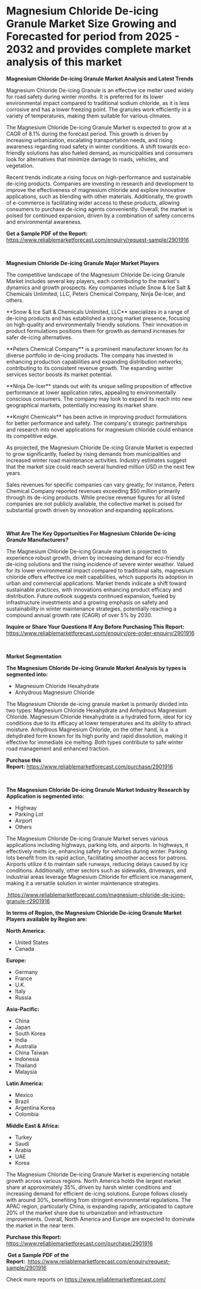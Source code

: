 <p><h1>Magnesium Chloride De-icing Granule Market Size Growing and Forecasted for period from 2025 - 2032 and provides complete market analysis of this market</h1></p><p><strong>Magnesium Chloride De-icing Granule Market Analysis and Latest Trends</strong></p>
<p><p>Magnesium Chloride De-icing Granule is an effective ice melter used widely for road safety during winter months. It is preferred for its lower environmental impact compared to traditional sodium chloride, as it is less corrosive and has a lower freezing point. The granules work efficiently in a variety of temperatures, making them suitable for various climates.</p><p>The Magnesium Chloride De-icing Granule Market is expected to grow at a CAGR of 8.1% during the forecast period. This growth is driven by increasing urbanization, escalating transportation needs, and rising awareness regarding road safety in winter conditions. A shift towards eco-friendly solutions has also fueled demand, as municipalities and consumers look for alternatives that minimize damage to roads, vehicles, and vegetation. </p><p>Recent trends indicate a rising focus on high-performance and sustainable de-icing products. Companies are investing in research and development to improve the effectiveness of magnesium chloride and explore innovative applications, such as blending with other materials. Additionally, the growth of e-commerce is facilitating wider access to these products, allowing consumers to purchase de-icing agents conveniently. Overall, the market is poised for continued expansion, driven by a combination of safety concerns and environmental awareness.</p></p>
<p><strong>Get a Sample PDF of the Report:&nbsp;</strong> <a href="https://www.reliablemarketforecast.com/enquiry/request-sample/2901916?utm_campaign=3029&utm_medium=2&utm_source=Github&utm_content=ia&utm_term=11032025&utm_id=magnesium-chloride-de-icing-granule">https://www.reliablemarketforecast.com/enquiry/request-sample/2901916</a></p>
<p>&nbsp;</p>
<p><strong>Magnesium Chloride De-icing Granule Major Market Players</strong></p>
<p><p>The competitive landscape of the Magnesium Chloride De-icing Granule Market includes several key players, each contributing to the market's dynamics and growth prospects. Key companies include Snow & Ice Salt & Chemicals Unlimited, LLC, Peters Chemical Company, Ninja De-Icer, and others.</p><p>**Snow & Ice Salt & Chemicals Unlimited, LLC** specializes in a range of de-icing products and has established a strong market presence, focusing on high-quality and environmentally friendly solutions. Their innovation in product formulations positions them for growth as demand increases for safer de-icing alternatives.</p><p>**Peters Chemical Company** is a prominent manufacturer known for its diverse portfolio in de-icing products. The company has invested in enhancing production capabilities and expanding distribution networks, contributing to its consistent revenue growth. The expanding winter services sector boosts its market potential.</p><p>**Ninja De-Icer** stands out with its unique selling proposition of effective performance at lower application rates, appealing to environmentally conscious consumers. The company may look to expand its reach into new geographical markets, potentially increasing its market share.</p><p>**Knight Chemicals** has been active in improving product formulations for better performance and safety. The company's strategic partnerships and research into novel applications for magnesium chloride could enhance its competitive edge.</p><p>As projected, the Magnesium Chloride De-icing Granule Market is expected to grow significantly, fueled by rising demands from municipalities and increased winter road maintenance activities. Industry estimates suggest that the market size could reach several hundred million USD in the next few years. </p><p>Sales revenues for specific companies can vary greatly; for instance, Peters Chemical Company reported revenues exceeding $50 million primarily through its de-icing products. While precise revenue figures for all listed companies are not publicly available, the collective market is poised for substantial growth driven by innovation and expanding applications.</p></p>
<p>&nbsp;</p>
<p><strong>What Are The Key Opportunities For Magnesium Chloride De-icing Granule Manufacturers?</strong></p>
<p><p>The Magnesium Chloride De-icing Granule market is projected to experience robust growth, driven by increasing demand for eco-friendly de-icing solutions and the rising incidence of severe winter weather. Valued for its lower environmental impact compared to traditional salts, magnesium chloride offers effective ice melt capabilities, which supports its adoption in urban and commercial applications. Market trends indicate a shift toward sustainable practices, with innovations enhancing product efficacy and distribution. Future outlook suggests continued expansion, fueled by infrastructure investments and a growing emphasis on safety and sustainability in winter maintenance strategies, potentially reaching a compound annual growth rate (CAGR) of over 5% by 2030.</p></p>
<p><strong>Inquire or Share Your Questions If Any Before Purchasing This Report:</strong> <a href="https://www.reliablemarketforecast.com/enquiry/pre-order-enquiry/2901916?utm_campaign=3029&utm_medium=2&utm_source=Github&utm_content=ia&utm_term=11032025&utm_id=magnesium-chloride-de-icing-granule">https://www.reliablemarketforecast.com/enquiry/pre-order-enquiry/2901916</a></p>
<p>&nbsp;</p>
<p><strong>Market Segmentation</strong></p>
<p><strong>The Magnesium Chloride De-icing Granule Market Analysis by types is segmented into:</strong></p>
<p><ul><li>Magnesium Chloride Hexahydrate</li><li>Anhydrous Magnesium Chloride</li></ul></p>
<p><p>The Magnesium Chloride de-icing granule market is primarily divided into two types: Magnesium Chloride Hexahydrate and Anhydrous Magnesium Chloride. Magnesium Chloride Hexahydrate is a hydrated form, ideal for icy conditions due to its efficacy at lower temperatures and its ability to attract moisture. Anhydrous Magnesium Chloride, on the other hand, is a dehydrated form known for its high purity and rapid dissolution, making it effective for immediate ice melting. Both types contribute to safe winter road management and enhanced traction.</p></p>
<p><strong>Purchase this Report:&nbsp;</strong><a href="https://www.reliablemarketforecast.com/purchase/2901916?utm_campaign=3029&utm_medium=2&utm_source=Github&utm_content=ia&utm_term=11032025&utm_id=magnesium-chloride-de-icing-granule">https://www.reliablemarketforecast.com/purchase/2901916</a></p>
<p>&nbsp;</p>
<p><strong>The Magnesium Chloride De-icing Granule Market Industry Research by Application is segmented into:</strong></p>
<p><ul><li>Highway</li><li>Parking Lot</li><li>Airport</li><li>Others</li></ul></p>
<p><p>The Magnesium Chloride De-icing Granule Market serves various applications including highways, parking lots, and airports. In highways, it effectively melts ice, enhancing safety for vehicles during winter. Parking lots benefit from its rapid action, facilitating smoother access for patrons. Airports utilize it to maintain safe runways, reducing delays caused by icy conditions. Additionally, other sectors such as sidewalks, driveways, and industrial areas leverage Magnesium Chloride for efficient ice management, making it a versatile solution in winter maintenance strategies.</p></p>
<p><a href="https://www.reliablemarketforecast.com/magnesium-chloride-de-icing-granule-r2901916?utm_campaign=3029&utm_medium=2&utm_source=Github&utm_content=ia&utm_term=11032025&utm_id=magnesium-chloride-de-icing-granule">&nbsp;https://www.reliablemarketforecast.com/magnesium-chloride-de-icing-granule-r2901916</a></p>
<p><strong>In terms of Region, the Magnesium Chloride De-icing Granule Market Players available by Region are:</strong></p>
<p>
    <p> <strong> North America: </strong>
        <ul>
            <li>United States</li>
            <li>Canada</li>
        </ul>
        </p> 
    <p> <strong> Europe: </strong>
        <ul>
            <li>Germany</li>
            <li>France</li>
            <li>U.K.</li>
            <li>Italy</li>
            <li>Russia</li>
        </ul>
        </p> 
    <p> <strong> Asia-Pacific: </strong>
        <ul>
            <li>China</li>
            <li>Japan</li>
            <li>South Korea</li>
            <li>India</li>
            <li>Australia</li>
            <li>China Taiwan</li>
            <li>Indonesia</li>
            <li>Thailand</li>
            <li>Malaysia</li>
        </ul>
        </p> 
    <p> <strong> Latin America: </strong>
        <ul>
            <li>Mexico</li>
            <li>Brazil</li>
            <li>Argentina Korea</li>
            <li>Colombia</li>
        </ul>
        </p> 
    <p> <strong> Middle East & Africa: </strong>
        <ul>
            <li>Turkey</li>
            <li>Saudi</li>
            <li>Arabia</li>
            <li>UAE</li>
            <li>Korea</li>
        </ul>
    </p>
    </p>
<p><p>The Magnesium Chloride De-icing Granule Market is experiencing notable growth across various regions. North America holds the largest market share at approximately 35%, driven by harsh winter conditions and increasing demand for efficient de-icing solutions. Europe follows closely with around 30%, benefiting from stringent environmental regulations. The APAC region, particularly China, is expanding rapidly, anticipated to capture 20% of the market share due to urbanization and infrastructure improvements. Overall, North America and Europe are expected to dominate the market in the near term.</p></p>
<p><strong>Purchase this Report: </strong><a href="https://www.reliablemarketforecast.com/purchase/2901916?utm_campaign=3029&utm_medium=2&utm_source=Github&utm_content=ia&utm_term=11032025&utm_id=magnesium-chloride-de-icing-granule">https://www.reliablemarketforecast.com/purchase/2901916</a></p>
<p>&nbsp;<strong>Get a Sample PDF of the Report:&nbsp;&nbsp;</strong><a href="https://www.reliablemarketforecast.com/enquiry/request-sample/2901916?utm_campaign=3029&utm_medium=2&utm_source=Github&utm_content=ia&utm_term=11032025&utm_id=magnesium-chloride-de-icing-granule">https://www.reliablemarketforecast.com/enquiry/request-sample/2901916</a></p>
<p><strong></strong></p>
<p>Check more reports on <a href="https://www.reliablemarketforecast.com/?utm_campaign=3029&utm_medium=2&utm_source=Github&utm_content=ia&utm_term=11032025&utm_id=magnesium-chloride-de-icing-granule">https://www.reliablemarketforecast.com/</a></p>